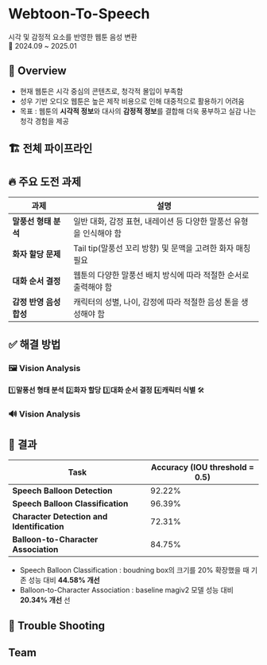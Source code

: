 # Webtoon-To-Speech
시각 및 감정적 요소를 반영한 웹툰 음성 변환 <br>
📅 2024.09 ~ 2025.01



## 📖 Overview
- 현재 웹툰은 시각 중심의 콘텐츠로, 청각적 몰입이 부족함
- 성우 기반 오디오 웹툰은 높은 제작 비용으로 인해 대중적으로 활용하기 어려움
- 목표 : 웹툰의 **시각적 정보**와 대사의 **감정적 정보**를 결합해 더욱 풍부하고 실감 나는 청각 경험을 제공


## 🏗️ 전체 파이프라인



## 🔥 주요 도전 과제

| 과제 |  설명 |
|--------|---------|
| **말풍선 형태 분석** | 일반 대화, 감정 표현, 내레이션 등 다양한 말풍선 유형을 인식해야 함 |
| **화자 할당 문제** | Tail tip(말풍선 꼬리 방향) 및 문맥을 고려한 화자 매칭 필요 |
| **대화 순서 결정** | 웹툰의 다양한 말풍선 배치 방식에 따라 적절한 순서로 출력해야 함 |
| **감정 반영 음성 합성** | 캐릭터의 성별, 나이, 감정에 따라 적절한 음성 톤을 생성해야 함 |


## ✅ 해결 방법 

### 🖼️ Vision Analysis
1️⃣**말풍선 형태 분석**
2️⃣**화자 할당**
3️⃣**대화 순서 결정**
4️⃣**캐릭터 식별**
🛠️

### 🔊 Vision Analysis


## 📌 결과 
| Task |  Accuracy (IOU threshold = 0.5) |
|--------|---------|
| **Speech Balloon Detection** | 92.22% |
| **Speech Balloon Classification** | 96.39% |
| **Character Detection and Identification** | 72.31% |
| **Balloon-to-Character Association** |  84.75% |

- Speech Balloon Classification : boudning box의 크기를 20% 확장했을 때 기존 성능 대비 **44.58% 개선**
-  Balloon-to-Character Association :  baseline magiv2 모델 성능 대비 **20.34% 개선**
선

## 🔧 Trouble Shooting 



## Team 
